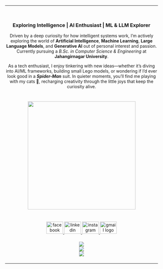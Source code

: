 <hr>
<br clear="both">

<h3 align="center">Exploring Intelligence | AI Enthusiast | ML & LLM Explorer</h3>

<p align="center">
Driven by a deep curiosity for how intelligent systems work, I’m actively exploring the world of <b>Artificial Intelligence</b>, <b>Machine Learning</b>, <b>Large Language Models</b>, and <b>Generative AI</b> out of personal interest and passion.  
 Currently pursuing a <i>B.Sc. in Computer Science & Engineering</i> at <b>Jahangirnagar University</b>.
</p>



<p align="center">
As a tech enthusiast, I enjoy tinkering with new ideas—whether it’s diving into AI/ML frameworks, building small Lego models, or wondering if I’d ever look good in a <b><i>Spider-Man</i></b> suit.  
 In quieter moments, you’ll find me playing with my cats 🐾, recharging creativity through the little joys that keep the curiosity alive.
</p>


###

<br clear="both">

<div align="center">
  <img height="355" src="https://i.postimg.cc/FHqKCqvs/policenauts-synthwave.gif"  />
</div>

###

<br clear="both">

<div align="center">
  <a href="https://www.facebook.com/rr.rimon" target="_blank">
    <img src="https://raw.githubusercontent.com/maurodesouza/profile-readme-generator/master/src/assets/icons/social/facebook/default.svg" width="55" height="40" alt="facebook logo"  />
  </a>
  <a href="https://linkedin.com/in/raian-rashid-rimon" target="_blank">
    <img src="https://raw.githubusercontent.com/maurodesouza/profile-readme-generator/master/src/assets/icons/social/linkedin/default.svg" width="55" height="40" alt="linkedin logo"  />
  </a>
  <a href="https://www.instagram.com/rimon_lemon/" target="_blank">
    <img src="https://raw.githubusercontent.com/maurodesouza/profile-readme-generator/master/src/assets/icons/social/instagram/default.svg" width="55" height="40" alt="instagram logo"  />
  </a>
  <a href="mailto:rimonraian2@gmail.com" target="_blank">
    <img src="https://raw.githubusercontent.com/maurodesouza/profile-readme-generator/master/src/assets/icons/social/gmail/default.svg" width="55" height="40" alt="gmail logo"  />
  </a>
 
</div>

###

<div align="center">
  <img src="https://github-readme-stats.vercel.app/api?username=RaianRashidRimon&theme=midnight-purple&hide_border=true&include_all_commits=false&count_private=false" /><br>
  <img src="https://nirzak-streak-stats.vercel.app/?user=RaianRashidRimon&theme=midnight-purple&hide_border=true" /><br>
  <img src="https://github-readme-stats.vercel.app/api/top-langs/?username=RaianRashidRimon&theme=midnight-purple&hide_border=true&include_all_commits=false&count_private=false&layout=compact" />
</div>


###



###

<div align="left">
</div>

<hr>





